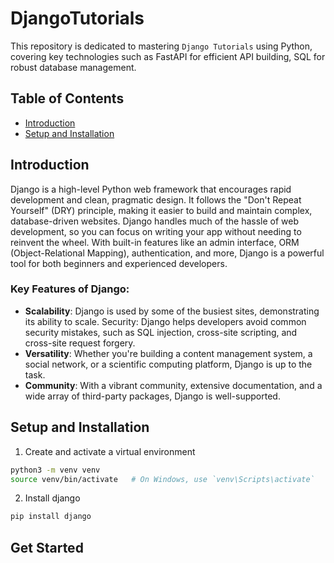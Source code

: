 # DjangoTutorials

This repository is dedicated to mastering `Django Tutorials` using Python, covering key technologies such as FastAPI for efficient API building, SQL for robust database management.

## Table of Contents

- [Introduction](#introduction)
- [Setup and Installation](#setup-and-installation)


## Introduction

Django is a high-level Python web framework that encourages rapid development and clean, pragmatic design. It follows the "Don't Repeat Yourself" (DRY) principle, making it easier to build and maintain complex, database-driven websites. Django handles much of the hassle of web development, so you can focus on writing your app without needing to reinvent the wheel. With built-in features like an admin interface, ORM (Object-Relational Mapping), authentication, and more, Django is a powerful tool for both beginners and experienced developers.


### Key Features of Django:

- **Scalability**: Django is used by some of the busiest sites, demonstrating its ability to scale.
Security: Django helps developers avoid common security mistakes, such as SQL injection, cross-site scripting, and cross-site request forgery.
- **Versatility**: Whether you're building a content management system, a social network, or a scientific computing platform, Django is up to the task.
- **Community**: With a vibrant community, extensive documentation, and a wide array of third-party packages, Django is well-supported.

## Setup and Installation

1. Create and activate a virtual environment

```bash
python3 -m venv venv
source venv/bin/activate   # On Windows, use `venv\Scripts\activate`
```

2. Install django

```bash
pip install django
```

## Get Started